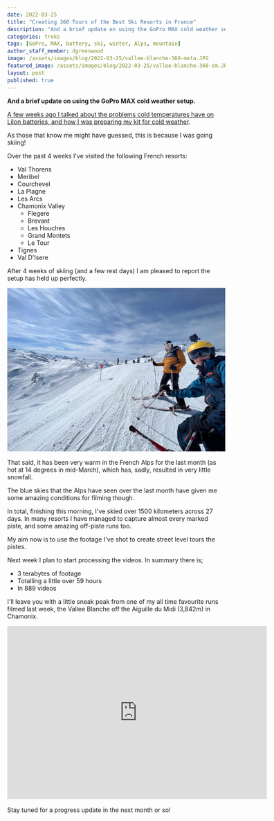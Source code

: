 ```yaml
---
date: 2022-03-25
title: "Creating 360 Tours of the Best Ski Resorts in France"
description: "And a brief update on using the GoPro MAX cold weather setup."
categories: treks
tags: [GoPro, MAX, battery, ski, winter, Alps, mountain]
author_staff_member: dgreenwood
image: /assets/images/blog/2022-03-25/vallee-blanche-360-meta.JPG
featured_image: /assets/images/blog/2022-03-25/vallee-blanche-360-sm.JPG
layout: post
published: true
---
```


**And a brief update on using the GoPro MAX cold weather setup.**

[A few weeks ago I talked about the problems cold temperatures have on LiIon batteries, and how I was preparing my kit for cold weather](/blog/2022/keeping-gopro-max-warm-extend-battery-life).

As those that know me might have guessed, this is because I was going skiing!

Over the past 4 weeks I've visited the following French resorts:

* Val Thorens
* Meribel
* Courchevel
* La Plagne
* Les Arcs
* Chamonix Valley
	* Flegere
	* Brevant
	* Les Houches
	* Grand Montets
	* Le Tour
* Tignes
* Val D'Isere

After 4 weeks of skiing (and a few rest days) I am pleased to report the setup has held up perfectly.

<img class="img-fluid" src="/assets/images/blog/2022-03-25/gopro-max-cold-weather-1-sm.jpg" alt="Trek Pack Cold Weather Helmet Cam" title="Trek Pack Cold Weather Helmet Cam" />

That said, it has been very warm in the French Alps for the last month (as hot at 14 degrees in mid-March), which has, sadly, resulted in very little snowfall.

The blue skies that the Alps have seen over the last month have given me some amazing conditions for filming though.

In total, finishing this morning, I've skied over 1500 kilometers across 27 days. In many resorts I have managed to capture almost every marked piste, and some amazing off-piste runs too.

My aim now is to use the footage I've shot to create street level tours the pistes.

Next week I plan to start processing the videos. In summary there is;

* 3 terabytes of footage
* Totalling a little over 59 hours
* In 889 videos

I'll leave you with a little sneak peak from one of my all time favourite runs filmed last week, the Vallee Blanche off the Aiguille du Midi (3,842m) in Chamonix.

<iframe width="600" height="400" allowfullscreen style="border-style:none;" src="https://www.trekview.org/trekviewer.htm#panorama=https://www.trekview.org/assets/images/blog/2022-03-25/GS__0485.JPG&amp;autoLoad=true"></iframe>

Stay tuned for a progress update in the next month or so!